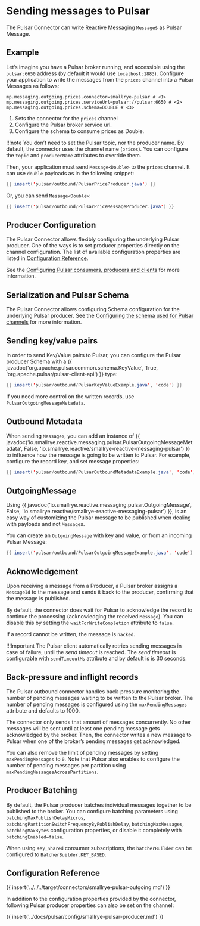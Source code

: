 # Sending messages to Pulsar

The Pulsar Connector can write Reactive Messaging `Message`s as Pulsar Message.

## Example

Let’s imagine you have a Pulsar broker running, and accessible
using the `pulsar:6650` address (by default it would use
`localhost:1883`). Configure your application to write the messages from
the `prices` channel into a Pulsar Messages as follows:

```properties
mp.messaging.outgoing.prices.connector=smallrye-pulsar # <1>
mp.messaging.outgoing.prices.serviceUrl=pulsar://pulsar:6650 # <2>
mp.messaging.outgoing.prices.schema=DOUBLE # <3>
```

1.  Sets the connector for the `prices` channel
2.  Configure the Pulsar broker service url.
3.  Configure the schema to consume prices as Double.

!!!note
    You don’t need to set the Pulsar topic, nor the producer name.
    By default, the connector uses the channel name (`prices`).
    You can configure the `topic` and `producerName` attributes to override them.

Then, your application must send `Message<Double>` to the `prices`
channel. It can use `double` payloads as in the following snippet:

``` java
{{ insert('pulsar/outbound/PulsarPriceProducer.java') }}
```

Or, you can send `Message<Double>`:

``` java
{{ insert('pulsar/outbound/PulsarPriceMessageProducer.java') }}
```

## Producer Configuration

The Pulsar Connector allows flexibly configuring the underlying Pulsar producer.
One of the ways is to set producer properties directly on the channel configuration.
The list of available configuration properties are listed in [Configuration Reference](#configuration-reference).

See the [Configuring Pulsar consumers, producers and clients](client-configuration.md) for more information.

## Serialization and Pulsar Schema

The Pulsar Connector allows configuring Schema configuration for the underlying Pulsar producer.
See the [Configuring the schema used for Pulsar channels](schema-configuration.md) for more information.

## Sending key/value pairs

In order to send Kev/Value pairs to Pulsar, you can configure the Pulsar producer Schema with a
{{ javadoc('org.apache.pulsar.common.schema.KeyValue', True, 'org.apache.pulsar/pulsar-client-api') }} type:

``` java
{{ insert('pulsar/outbound/PulsarKeyValueExample.java', 'code') }}
```

If you need more control on the written records, use
`PulsarOutgoingMessageMetadata`.

## Outbound Metadata

When sending `Message`s, you can add an instance of
{{ javadoc('io.smallrye.reactive.messaging.pulsar.PulsarOutgoingMessageMetadata', False, 'io.smallrye.reactive/smallrye-reactive-messaging-pulsar') }}
to influence how the message is going to be written to Pulsar.
For example, configure the record key, and set message properties:

``` java
{{ insert('pulsar/outbound/PulsarOutboundMetadataExample.java', 'code') }}
```

## OutgoingMessage

Using {{ javadoc('io.smallrye.reactive.messaging.pulsar.OutgoingMessage', False, 'io.smallrye.reactive/smallrye-reactive-messaging-pulsar') }},
is an easy way of customizing the Pulsar message to be published when dealing with payloads and not `Message`s.

You can create an `OutgoingMessage` with key and value, or from an incoming Pulsar Message:

``` java
{{ insert('pulsar/outbound/PulsarOutgoingMessageExample.java', 'code') }}
```

## Acknowledgement

Upon receiving a message from a Producer, a Pulsar broker assigns a `MessageId` to the message and sends it back to the producer,
confirming that the message is published.

By default, the connector does wait for Pulsar to acknowledge the record
to continue the processing (acknowledging the received `Message`).
You can disable this by setting the `waitForWriteCompletion` attribute to `false`.

If a record cannot be written, the message is `nacked`.

!!!Important
    The Pulsar client automatically retries sending messages in case of failure, until the *send timeout* is reached.
    The *send timeout* is configurable with `sendTimeoutMs` attribute and by default is is 30 seconds.

## Back-pressure and inflight records

The Pulsar outbound connector handles back-pressure monitoring the number
of pending messages waiting to be written to the Pulsar broker.
The number of pending messages is configured using the
`maxPendingMessages` attribute and defaults to 1000.

The connector only sends that amount of messages concurrently. No other
messages will be sent until at least one pending message gets
acknowledged by the broker. Then, the connector writes a new message to
Pulsar when one of the broker’s pending messages get acknowledged.

You can also remove the limit of pending messages by setting `maxPendingMessages` to `0`.
Note that Pulsar also enables to configure the number of pending messages per partition using `maxPendingMessagesAcrossPartitions`.

## Producer Batching

By default, the Pulsar producer batches individual messages together to be published to the broker.
You can configure batching parameters using `batchingMaxPublishDelayMicros`, `batchingPartitionSwitchFrequencyByPublishDelay`,
`batchingMaxMessages`, `batchingMaxBytes` configuration properties, or disable it completely with `batchingEnabled=false`.

When using `Key_Shared` consumer subscriptions, the `batcherBuilder` can be configured to `BatcherBuilder.KEY_BASED`.

## Configuration Reference

{{ insert('../../../target/connectors/smallrye-pulsar-outgoing.md') }}

In addition to the configuration properties provided by the connector,
following Pulsar producer properties can also be set on the channel:

{{ insert('../docs/pulsar/config/smallrye-pulsar-producer.md') }}

